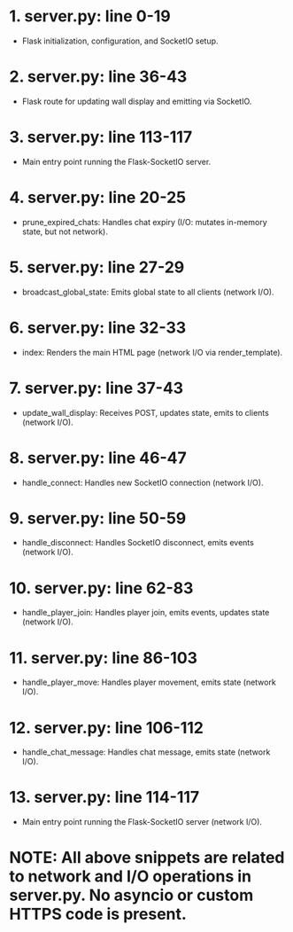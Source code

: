 # 1. server.py: line 0-19
- Flask initialization, configuration, and SocketIO setup.

# 2. server.py: line 36-43
- Flask route for updating wall display and emitting via SocketIO.

# 3. server.py: line 113-117
- Main entry point running the Flask-SocketIO server.

# 4. server.py: line 20-25
- prune_expired_chats: Handles chat expiry (I/O: mutates in-memory state, but not network).

# 5. server.py: line 27-29
- broadcast_global_state: Emits global state to all clients (network I/O).

# 6. server.py: line 32-33
- index: Renders the main HTML page (network I/O via render_template).

# 7. server.py: line 37-43
- update_wall_display: Receives POST, updates state, emits to clients (network I/O).

# 8. server.py: line 46-47
- handle_connect: Handles new SocketIO connection (network I/O).

# 9. server.py: line 50-59
- handle_disconnect: Handles SocketIO disconnect, emits events (network I/O).

# 10. server.py: line 62-83
- handle_player_join: Handles player join, emits events, updates state (network I/O).

# 11. server.py: line 86-103
- handle_player_move: Handles player movement, emits state (network I/O).

# 12. server.py: line 106-112
- handle_chat_message: Handles chat message, emits state (network I/O).

# 13. server.py: line 114-117
- Main entry point running the Flask-SocketIO server (network I/O).

# NOTE: All above snippets are related to network and I/O operations in server.py. No asyncio or custom HTTPS code is present.
